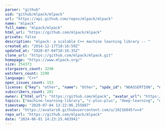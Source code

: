 ```yaml
---
parser: "github"
uid: "github/mlpack/mlpack"
url: "https://api.github.com/repos/mlpack/mlpack"
name: "mlpack"
full_name: "mlpack/mlpack"
html_url: "https://github.com/mlpack/mlpack"
private: false
description: "mlpack: a scalable C++ machine learning library -- "
created_at: "2014-12-17T18:16:59Z"
updated_at: "2020-07-04T10:16:35Z"
clone_url: "https://github.com/mlpack/mlpack.git"
homepage: "https://www.mlpack.org/"
size: 254373
stargazers_count: 3290
watchers_count: 3290
language: "C++"
open_issues_count: 153
license: {"key": "other", "name": "Other", "spdx_id": "NOASSERTION", "url": null, "node_id": "MDc6TGljZW5zZTA="}
subscribers_count: 201
owner: {"html_url": "https://github.com/mlpack", "avatar_url": "https://avatars0.githubusercontent.com/u/10216045?v=4", "login": "mlpack", "type": "Organization"}
topics: ["machine-learning-library", "c-plus-plus", "deep-learning", "nearest-neighbor-search", "regression", "machine-learning"]
timestamp: "2020-07-04 13:22:06.255087"
avatar: "https://avatars0.githubusercontent.com/u/10216045?v=4"
repo_url: "https://github.com/mlpack/mlpack"
date: "2024-06-01 14:23:25.483941"
---
```

